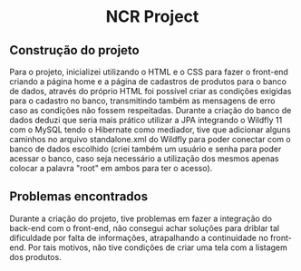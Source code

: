 <h1 align="center">NCR Project</h1>

<h2>Construção do projeto</h2>

<p>Para o projeto, inicializei utilizando o HTML e o CSS para fazer o front-end criando a página home e a página de cadastros de produtos para o banco de dados, através do próprio HTML foi possível criar as condições exigidas para o cadastro no banco, transmitindo também as mensagens de erro caso as condições não fossem respeitadas. Durante a criação do banco de dados deduzi que seria mais prático utilizar a JPA integrando o Wildfly 11 com o MySQL tendo o Hibernate como mediador, tive que adicionar alguns caminhos no arquivo standalone.xml do Wildfly para poder conectar com o banco de dados escolhido (criei também um usuário e senha para poder acessar o banco, caso seja necessário a utilização dos mesmos apenas colocar a palavra "root" em ambos para ter o acesso).</p>

<h2>Problemas encontrados</h2>

<p>Durante a criação do projeto, tive problemas em fazer a integração do back-end com o front-end, não consegui achar soluções para driblar tal dificuldade por falta de informações, atrapalhando a continuidade no front-end. Por tais motivos, não tive condições de criar uma tela com a listagem dos produtos.</p>
